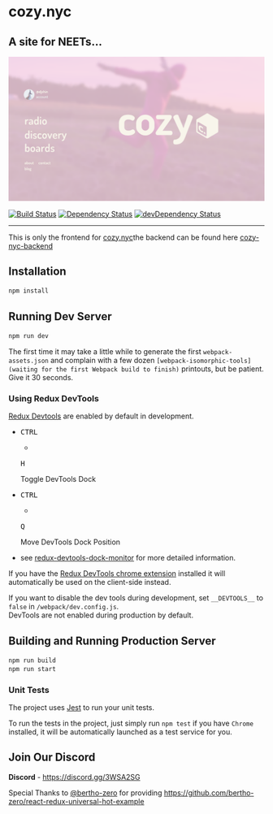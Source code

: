 # cozy.nyc

## A site for NEETs...

![Home](docs/design/desktop/Homepage-Desktop.png)

[![Build Status](https://travis-ci.org/cozy-nyc/cozy.nyc.svg?branch=master&style=flat-square)](https://travis-ci.org/cozy-nyc/cozy.nyc) [![Dependency Status](https://david-dm.org/cozy-nyc/cozy.nyc.svg?style=flat-square)](https://david-dm.org/cozy-nyc/cozy.nyc) [![devDependency Status](https://david-dm.org/cozy-nyc/cozy.nyc/dev-status.svg?style=flat-square)](https://david-dm.org/cozy-nyc/cozy.nyc?type=dev)

--------------------------------------------------------------------------------

This is only the frontend for [cozy.nyc](https://cozy.nyc )the backend can be found here [cozy-nyc-backend](https://github.com/cozy-nyc/cozy-nyc-backend)

## Installation

```bash
npm install
```

## Running Dev Server

```bash
npm run dev
```

The first time it may take a little while to generate the first `webpack-assets.json` and complain with a few dozen `[webpack-isomorphic-tools] (waiting for the first Webpack build to finish)` printouts, but be patient. Give it 30 seconds.

### Using Redux DevTools

[Redux Devtools](https://github.com/gaearon/redux-devtools) are enabled by default in development.

- <kbd>CTRL</kbd>

  +

  <kbd>H</kbd>

   Toggle DevTools Dock
- <kbd>CTRL</kbd>

  +

  <kbd>Q</kbd>

   Move DevTools Dock Position
- see [redux-devtools-dock-monitor](https://github.com/gaearon/redux-devtools-dock-monitor) for more detailed information.

If you have the [Redux DevTools chrome extension](https://chrome.google.com/webstore/detail/redux-devtools/lmhkpmbekcpmknklioeibfkpmmfibljd) installed it will automatically be used on the client-side instead.

If you want to disable the dev tools during development, set `__DEVTOOLS__` to `false` in `/webpack/dev.config.js`.<br>
DevTools are not enabled during production by default.

## Building and Running Production Server

```bash
npm run build
npm run start
```

### Unit Tests

The project uses [Jest](https://facebook.github.io/jest/) to run your unit tests.

To run the tests in the project, just simply run `npm test` if you have `Chrome` installed, it will be automatically launched as a test service for you.

## Join Our Discord

**Discord** - <https://discord.gg/3WSA2SG>

Special Thanks to [@bertho-zero](https://github.com/bertho-zero) for providing <https://github.com/bertho-zero/react-redux-universal-hot-example>
